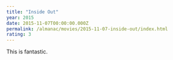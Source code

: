```yaml
---
title: "Inside Out"
year: 2015
date: 2015-11-07T00:00:00.000Z
permalink: /almanac/movies/2015-11-07-inside-out/index.html
rating: 3
---
```


This is fantastic.